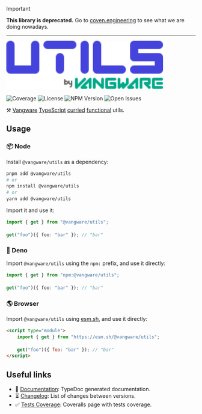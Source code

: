 > [!IMPORTANT]
>
> **This library is deprecated.** Go to [coven.engineering](https://coven.engineering) to see what we are doing nowadays.

---

<img id="logo" alt="Utils by Vangware" src="./logo.svg" height="128" />

![Coverage][coverage-badge] ![License][license-badge]
![NPM Version][npm-version-badge] ![Open Issues][open-issues-badge]

⚒️ [Vangware][vangware] [TypeScript][typescript] [curried][currying]
[functional][functional-programming] utils.

## Usage

### 📦 Node

Install `@vangware/utils` as a dependency:

```bash
pnpm add @vangware/utils
# or
npm install @vangware/utils
# or
yarn add @vangware/utils
```

Import it and use it:

```typescript
import { get } from "@vangware/utils";

get("foo")({ foo: "bar" }); // "bar"
```

### 🦕 Deno

Import `@vangware/utils` using the `npm:` prefix, and use it directly:

```typescript
import { get } from "npm:@vangware/utils";

get("foo")({ foo: "bar" }); // "bar"
```

### 🌎 Browser

Import `@vangware/utils` using [esm.sh][esm.sh], and use it directly:

```html
<script type="module">
	import { get } from "https://esm.sh/@vangware/utils";

	get("foo")({ foo: "bar" }); // "bar"
</script>
```

## Useful links

-   📝 [Documentation][documentation]: TypeDoc generated documentation.
-   ⏳ [Changelog][changelog]: List of changes between versions.
-   ✅ [Tests Coverage][coverage]: Coveralls page with tests coverage.

<!-- Reference -->

[changelog]: https://github.com/vangware/utils/blob/main/CHANGELOG.md
[coverage-badge]:
	https://img.shields.io/coveralls/github/vangware/utils.svg?style=for-the-badge&labelColor=666&color=0a8&link=https://coveralls.io/github/vangware/utils
[coverage]: https://coveralls.io/github/vangware/utils
[currying]: https://en.wikipedia.org/wiki/Currying
[documentation]: https://utils.vangware.com
[esm.sh]: https://esm.sh
[functional-programming]: https://en.wikipedia.org/wiki/Functional_programming
[license-badge]:
	https://img.shields.io/npm/l/@vangware/utils.svg?style=for-the-badge&labelColor=666&color=0a8&link=https://github.com/vangware/utils/blob/main/LICENSE
[npm-version-badge]:
	https://img.shields.io/npm/v/@vangware/utils.svg?style=for-the-badge&labelColor=666&color=0a8&link=https://npm.im/@vangware/utils
[open-issues-badge]:
	https://img.shields.io/github/issues/vangware/utils.svg?style=for-the-badge&labelColor=666&color=0a8&link=https://github.com/vangware/utils/issues
[typescript]: https://typescriptlang.org/
[vangware]: https://vangware.com
